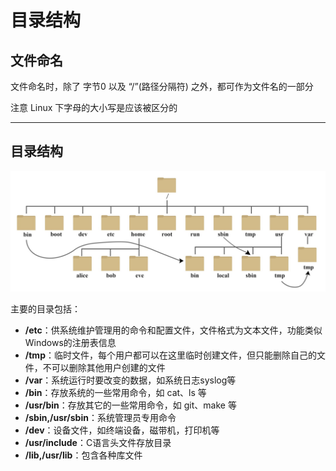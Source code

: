 # 目录结构
## 文件命名
文件命名时，除了 字节0 以及 “/”(路径分隔符) 之外，都可作为文件名的一部分  

注意 Linux 下字母的大小写是应该被区分的  

------------

## 目录结构
![Linux 目录结构](../img/DirectoryStructure.jpg)  

主要的目录包括：  
* **/etc**：供系统维护管理用的命令和配置文件，文件格式为文本文件，功能类似Windows的注册表信息  
* **/tmp**：临时文件，每个用户都可以在这里临时创建文件，但只能删除自己的文件，不可以删除其他用户创建的文件  
* **/var**：系统运行时要改变的数据，如系统日志syslog等  
* **/bin**：存放系统的一些常用命令，如 cat、ls 等  
* **/usr/bin**：存放其它的一些常用命令，如 git、make 等  
* **/sbin,/usr/sbin**：系统管理员专用命令  
* **/dev**：设备文件，如终端设备，磁带机，打印机等  
* **/usr/include**：C语言头文件存放目录  
* **/lib,/usr/lib**：包含各种库文件  